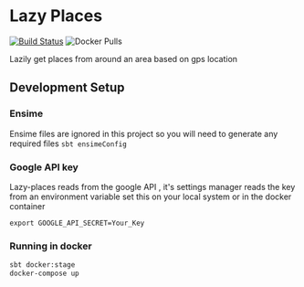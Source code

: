 # Lazy Places

[![Build Status](https://travis-ci.org/divanvisagie/lazy-places.svg?branch=master)](https://travis-ci.org/divanvisagie/lazy-places)
![Docker Pulls](https://img.shields.io/docker/pulls/divanvisagie/lazy-places.svg)

Lazily get places from around an area based on gps location


## Development Setup

### Ensime

Ensime files are ignored in this project so you will need to generate any required files
`sbt ensimeConfig`

### Google API key

Lazy-places reads from the google API , it's settings manager reads the key from an environment variable
set this on your local system or in the docker container

`export GOOGLE_API_SECRET=Your_Key`


### Running in docker

```sh
sbt docker:stage
docker-compose up
```
